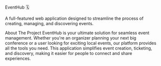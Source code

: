 EventHub 🗓️

A full-featured web application designed to streamline the process of creating, managing, and discovering events.

About The Project
EventHub is your ultimate solution for seamless event management. Whether you're an organizer planning your next big conference or a user looking for exciting local events, our platform provides all the tools you need. This application simplifies event creation, ticketing, and discovery, making it easier for people to connect and share experiences.